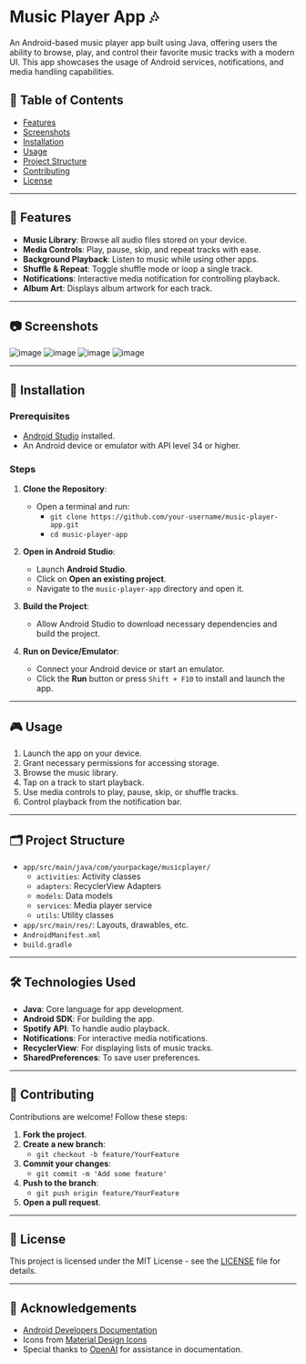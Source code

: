 # Music Player App 🎶

An Android-based music player app built using Java, offering users the ability to browse, play, and control their favorite music tracks with a modern UI. This app showcases the usage of Android services, notifications, and media handling capabilities.

## 📜 Table of Contents
- [Features](#features)
- [Screenshots](#screenshots)
- [Installation](#installation)
- [Usage](#usage)
- [Project Structure](#project-structure)
- [Contributing](#contributing)
- [License](#license)

---

## 📌 Features

- **Music Library**: Browse all audio files stored on your device.
- **Media Controls**: Play, pause, skip, and repeat tracks with ease.
- **Background Playback**: Listen to music while using other apps.
- **Shuffle & Repeat**: Toggle shuffle mode or loop a single track.
- **Notifications**: Interactive media notification for controlling playback.
- **Album Art**: Displays album artwork for each track.

---

## 📷 Screenshots
![image](https://github.com/user-attachments/assets/247364b1-d944-4ba7-83d3-101e64748c22)
![image](https://github.com/user-attachments/assets/c0848c69-4e6a-4f40-b09a-0023f74c81de)
![image](https://github.com/user-attachments/assets/758e7c5f-54d1-44bb-a687-7f8928e26f90)
![image](https://github.com/user-attachments/assets/82e465a0-3b9c-4ff1-bd54-3d3d082e1dd3)


---

## 🚀 Installation

### Prerequisites
- [Android Studio](https://developer.android.com/studio) installed.
- An Android device or emulator with API level 34 or higher.

### Steps

1. **Clone the Repository**:
   - Open a terminal and run:
     - `git clone https://github.com/your-username/music-player-app.git`
     - `cd music-player-app`

2. **Open in Android Studio**:
   - Launch **Android Studio**.
   - Click on **Open an existing project**.
   - Navigate to the `music-player-app` directory and open it.

3. **Build the Project**:
   - Allow Android Studio to download necessary dependencies and build the project.

4. **Run on Device/Emulator**:
   - Connect your Android device or start an emulator.
   - Click the **Run** button or press `Shift + F10` to install and launch the app.

---

## 🎮 Usage

1. Launch the app on your device.
2. Grant necessary permissions for accessing storage.
3. Browse the music library.
4. Tap on a track to start playback.
5. Use media controls to play, pause, skip, or shuffle tracks.
6. Control playback from the notification bar.

---

## 🗂️ Project Structure

- `app/src/main/java/com/yourpackage/musicplayer/`
  - `activities`: Activity classes
  - `adapters`: RecyclerView Adapters
  - `models`: Data models
  - `services`: Media player service
  - `utils`: Utility classes
- `app/src/main/res/`: Layouts, drawables, etc.
- `AndroidManifest.xml`
- `build.gradle`

---

## 🛠️ Technologies Used

- **Java**: Core language for app development.
- **Android SDK**: For building the app.
- **Spotify API**: To handle audio playback.
- **Notifications**: For interactive media notifications.
- **RecyclerView**: For displaying lists of music tracks.
- **SharedPreferences**: To save user preferences.

---

## 🤝 Contributing

Contributions are welcome! Follow these steps:

1. **Fork the project**.
2. **Create a new branch**:
   - `git checkout -b feature/YourFeature`
3. **Commit your changes**:
   - `git commit -m 'Add some feature'`
4. **Push to the branch**:
   - `git push origin feature/YourFeature`
5. **Open a pull request**.

---

## 📄 License

This project is licensed under the MIT License - see the [LICENSE](LICENSE) file for details.

---

## 🙏 Acknowledgements

- [Android Developers Documentation](https://developer.android.com/docs)
- Icons from [Material Design Icons](https://material.io/resources/icons/)
- Special thanks to [OpenAI](https://openai.com/) for assistance in documentation.
